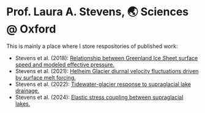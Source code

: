 # Prof. Laura A. Stevens, 🌏 Sciences @ Oxford 

This is mainly a place where I store respositories of published work:
- Stevens et al. (2018): [Relationship between Greenland Ice Sheet surface speed and modeled effective pressure.](https://github.com/goodnesglaciers/nevis_regional)
- Stevens et al. (2021): [Helheim Glacier diurnal velocity fluctuations driven by surface melt forcing.](https://github.com/goodnesglaciers/helheim_diurnal_vels)
- Stevens et al. (2022): [Tidewater-glacier response to supraglacial lake drainage.](https://github.com/goodnesglaciers/nevis_helheim)
- Stevens et al. (2024): [Elastic stress coupling between supraglacial lakes.](https://github.com/goodnesglaciers/lake_strain)

<!--
**goodnesglaciers/goodnesglaciers** is a ✨ _special_ ✨ repository because its `README.md` (this file) appears on your GitHub profile.

Here are some ideas to get you started:

- 🔭 I’m currently working on ...
- 🌱 I’m currently learning ...
- 👯 I’m looking to collaborate on ...
- 🤔 I’m looking for help with ...
- 💬 Ask me about ...
- 📫 How to reach me: ...
- 😄 Pronouns: ...
- ⚡ Fun fact: ...
-->
